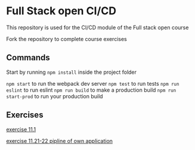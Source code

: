 # Full Stack open CI/CD

This repository is used for the CI/CD module of the Full stack open course

Fork the repository to complete course exercises

## Commands

Start by running `npm install` inside the project folder

`npm start` to run the webpack dev server
`npm test` to run tests
`npm run eslint` to run eslint
`npm run build` to make a production build
`npm run start-prod` to run your production build

## Exercises
[exercise 11.1](https://github.com/yumoL/full-stack-open-pokedex/blob/master/exercise1.md)

[exercise 11.21-22 pipline of own application](https://github.com/yumoL/phonebook_cicd)
